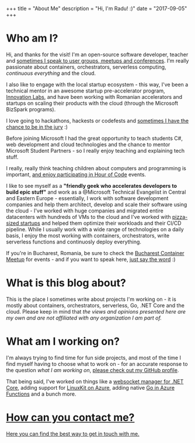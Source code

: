 +++
title = "About Me"
description = "Hi, I'm Radu! :)"
date = "2017-09-05"
+++

Who am I?
=========

Hi, and thanks for the visit! I'm an open-source software developer, teacher and [sometimes I speak to user groups, meetups and conferences](/speaking).
I'm really passionate about containers, orchestrators, serverless computing, *continuous everything* and the cloud.

I also like to engage with the local startup ecosystem - this way, I've been a technical mentor in an awesome startup pre-accelerator program, [Innovation Labs](https://www.innovationlabs.ro/mentors), and have been working with Romanian accelerators and startups on scaling their products with the cloud (through the Microsoft BizSpark programs). 

I love going to hackathons, hackests or codefests and [sometimes I have the chance to be in the jury](http://2017.techsylvania.co/hackathon/coaches-judges/) :)

Before joining Microsoft I had the great opportunity to teach students C#, web development and cloud technologies and the chance to mentor Microsoft Student Partners - so I really enjoy teaching and explaining tech stuff. 

I really, really think teaching children about computers and programming is important, [and enjoy participating in Hour of Code](http://www.techsoupeurope.org/hour-of-code-2016-with-asociatia-techsoup-and-microsoft-romania/) events.

I like to see myself as a **"friendly geek who accelerates developers to build epic stuff"** and work as a @Microsoft Technical Evangelist in Central and Eastern Europe - essentially, I work with software development companies and help them architect, develop and scale their software using the cloud - I've worked with huge companies and migrated entire datacenters with hundreds of VMs to the cloud  and I've worked with [pizza-sized startups](http://www.businessinsider.com/jeff-bezos-two-pizza-rule-for-productive-meetings-2013-10) and helped them optimize their workloads and their CI/CD pipeline.
While I usually work with a wide range of technologies on a daily basis, I enjoy the most working with containers, orchestrators, write serverless functions and continuosly deploy everything.

If you're in Bucharest, Romania, be sure to check the [Bucharest Container Meetup](https://www.meetup.com/Bucharest-Container-Meetup/) for events - and if you want to speak here, [just say the word](/contact) :)

What is this blog about?
========================

This is the place I sometimes write about projects I'm working on - it is mostly about containers, orchestrators, serverless, Go, .NET Core and the cloud.
Please keep in mind that *the views and opinions presented here are my own and are not affiliated with any organization I am part of.*


What am I working on?
=====================

I'm always trying to find time for fun side projects, and most of the time I find myself having to choose what to work on - for an accurate response to the question *what I am working on*, [please check out my GitHub profile](https://github.com/radu-matei).

That being said, I've worked on things like a [websocket manager for .NET Core](https://github.com/radu-matei/websocket-manager), adding support for [LinuxKit on Azure](https://github.com/linuxkit/linuxkit), adding native [Go in Azure Functions](https://github.com/radu-matei/azure-functions-golang-worker) and a bunch more.


[How can you contact me?](/contact)
=======================
[Here you can find the best way to get in touch with me.](/contact)
